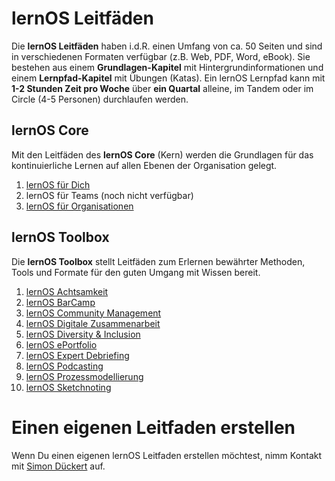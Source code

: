 <style>
  .md-content__button {
    display: none;
  }
</style>

# lernOS Leitfäden
Die **lernOS Leitfäden** haben i.d.R. einen Umfang von ca. 50 Seiten und sind in verschiedenen Formaten verfügbar (z.B. Web, PDF, Word, eBook). Sie bestehen aus einem **Grundlagen-Kapitel** mit Hintergrundinformationen und einem **Lernpfad-Kapitel** mit Übungen (Katas). Ein lernOS Lernpfad kann mit **1-2 Stunden Zeit pro Woche** über **ein Quartal** alleine, im Tandem oder im Circle (4-5 Personen) durchlaufen werden.

## lernOS Core
Mit den Leitfäden des **lernOS Core** (Kern) werden die Grundlagen für das kontinuierliche Lernen auf allen Ebenen der Organisation gelegt.

1. [lernOS für Dich](/lernos-for-you/)
1. lernOS für Teams (noch nicht verfügbar)
1. [lernOS für Organisationen](/lernos-for-organizations/)

## lernOS Toolbox
Die **lernOS Toolbox** stellt Leitfäden zum Erlernen bewährter Methoden, Tools und Formate für den guten Umgang mit Wissen bereit.

1. [lernOS Achtsamkeit](https://cogneon.github.io/lernos-achtsamkeit/de/)
2. [lernOS BarCamp](https://cogneon.github.io/lernos-barcamp/de/)
3. [lernOS Community Management](https://cogneon.github.io/lernos-cmgmt/de/)
1. [lernOS Digitale Zusammenarbeit](https://cogneon.github.io/lernos-digitale-zusammenarbeit/de/)
4. [lernOS Diversity & Inclusion](https://cogneon.github.io/lernos-diversity/de/)
5. [lernOS ePortfolio](https://cogneon.github.io/lernos-eportfolio/de/)
6. [lernOS Expert Debriefing](https://cogneon.github.io/lernos-expert-debriefing/de/)
7. [lernOS Podcasting](https://cogneon.github.io/lernos-podcasting/de/)
8. [lernOS Prozessmodellierung](https://cogneon.github.io/lernos-prozessmodellierung/de/)
9. [lernOS Sketchnoting](https://cogneon.github.io/lernos-sketchnoting/de/)

# Einen eigenen Leitfaden erstellen
Wenn Du einen eigenen lernOS Leitfaden erstellen möchtest, nimm Kontakt mit [Simon Dückert](https://www.linkedin.com/in/simondueckert/) auf.  
